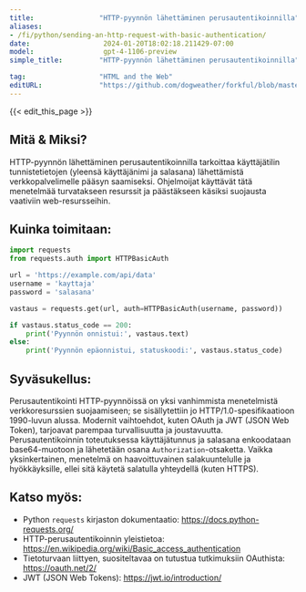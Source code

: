 ```yaml
---
title:                "HTTP-pyynnön lähettäminen perusautentikoinnilla"
aliases:
- /fi/python/sending-an-http-request-with-basic-authentication/
date:                  2024-01-20T18:02:18.211429-07:00
model:                 gpt-4-1106-preview
simple_title:         "HTTP-pyynnön lähettäminen perusautentikoinnilla"

tag:                  "HTML and the Web"
editURL:              "https://github.com/dogweather/forkful/blob/master/content/fi/python/sending-an-http-request-with-basic-authentication.md"
---
```


{{< edit_this_page >}}

## Mitä & Miksi?
HTTP-pyynnön lähettäminen perusautentikoinnilla tarkoittaa käyttäjätilin tunnistetietojen (yleensä käyttäjänimi ja salasana) lähettämistä verkkopalvelimelle pääsyn saamiseksi. Ohjelmoijat käyttävät tätä menetelmää turvatakseen resurssit ja päästäkseen käsiksi suojausta vaativiin web-resursseihin.

## Kuinka toimitaan:
```Python
import requests
from requests.auth import HTTPBasicAuth

url = 'https://example.com/api/data'
username = 'kayttaja'
password = 'salasana'

vastaus = requests.get(url, auth=HTTPBasicAuth(username, password))

if vastaus.status_code == 200:
    print('Pyynnön onnistui:', vastaus.text)
else:
    print('Pyynnön epäonnistui, statuskoodi:', vastaus.status_code)
```

## Syväsukellus:
Perusautentikointi HTTP-pyynnöissä on yksi vanhimmista menetelmistä verkkoresurssien suojaamiseen; se sisällytettiin jo HTTP/1.0-spesifikaatioon 1990-luvun alussa. Modernit vaihtoehdot, kuten OAuth ja JWT (JSON Web Token), tarjoavat parempaa turvallisuutta ja joustavuutta. Perusautentikoinnin toteutuksessa käyttäjätunnus ja salasana enkoodataan base64-muotoon ja lähetetään osana `Authorization`-otsaketta. Vaikka yksinkertainen, menetelmä on haavoittuvainen salakuuntelulle ja hyökkäyksille, ellei sitä käytetä salatulla yhteydellä (kuten HTTPS).

## Katso myös:
- Python `requests` kirjaston dokumentaatio: https://docs.python-requests.org/
- HTTP-perusautentikoinnin yleistietoa: https://en.wikipedia.org/wiki/Basic_access_authentication
- Tietoturvaan liittyen, suositeltavaa on tutustua tutkimuksiin OAuthista: https://oauth.net/2/
- JWT (JSON Web Tokens): https://jwt.io/introduction/
